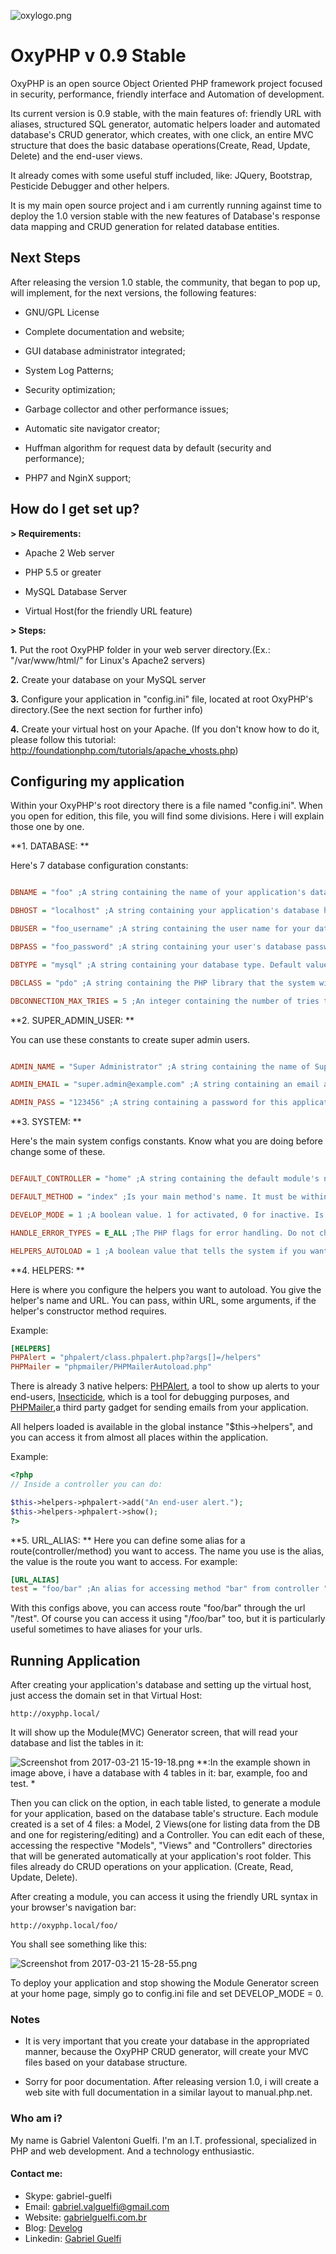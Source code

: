 ![oxylogo.png](https://bitbucket.org/repo/p6xdM7/images/2318018827-oxylogo.png)

# OxyPHP v 0.9 Stable #

OxyPHP is an open source Object Oriented PHP framework project focused in security, performance, friendly interface and Automation of development.

Its current version is 0.9 stable, with the main features of: friendly URL with aliases, structured SQL generator, automatic helpers loader and automated database's CRUD generator, which creates, with one click, an entire MVC structure that does the basic database operations(Create, Read, Update, Delete) and the end-user views.

It already comes with some useful stuff included, like: JQuery, Bootstrap, Pesticide Debugger and other helpers.

It is my main open source project and i am currently running against time to deploy the 1.0 version stable with the new features of Database's response data mapping and CRUD generation for related database entities.



## Next Steps ##


After releasing the version 1.0 stable, the community, that began to pop up, will implement, for the next versions, the following features:

- GNU/GPL License

- Complete documentation and website;

- GUI database administrator integrated;

- System Log Patterns;

- Security optimization;

- Garbage collector and other performance issues;

- Automatic site navigator creator;

- Huffman algorithm for request data by default (security and performance);

- PHP7 and NginX support;



## How do I get set up? ##


**> Requirements:**

- Apache 2 Web server

- PHP 5.5 or greater

- MySQL Database Server

- Virtual Host(for the friendly URL feature)


**> Steps:**

**1.** Put the root OxyPHP folder in your web server directory.(Ex.: "/var/www/html/" for Linux's Apache2 servers)

**2.** Create your database on your MySQL server

**3.** Configure your application in "config.ini" file, located at root OxyPHP's directory.(See the next section for further info)

**4.** Create your virtual host on your Apache. (If you don't know how to do it, please follow this tutorial: http://foundationphp.com/tutorials/apache_vhosts.php)



## Configuring my application ##

Within your OxyPHP's root directory there is a file named "config.ini". When you open for edition, this file, you will find some divisions. Here i will explain those one by one.

**1. DATABASE: ** 

Here's 7 database configuration constants:
```ini

DBNAME = "foo" ;A string containing the name of your application's database.(Ex.: "foo_app_db");

DBHOST = "localhost" ;A string containing your application's database host address.(Ex.: "localhost");

DBUSER = "foo_username" ;A string containing the user name for your database.(Ex.: "foo_app_db_user");

DBPASS = "foo_password" ;A string containing your user's database password.

DBTYPE = "mysql" ;A string containing your database type. Default value is "mysql". (it does not support other database types in the current version)

DBCLASS = "pdo" ;A string containing the PHP library that the system will use to manage database. Currently it supports "mysqli" and "pdo"(default);

DBCONNECTION_MAX_TRIES = 5 ;An integer containing the number of tries that the application will do to connect to database before it fails. Default value is 5. (Database connection persistence)

```

**2. SUPER_ADMIN_USER: **

You can use these constants to create super admin users.

```ini

ADMIN_NAME = "Super Administrator" ;A string containing the name of Super Admin User.(Ex.: "Super Administrator");

ADMIN_EMAIL = "super.admin@example.com" ;A string containing an email address that can be used to contact the application's administrator or login;

ADMIN_PASS = "123456" ;A string containing a password for this application's Super Administrator User, for login purposes;

```

**3. SYSTEM: **

Here's the main system configs constants. Know what you are doing before change some of these.

```ini

DEFAULT_CONTROLLER = "home" ;A string containing the default module's name of your application. It is the controller that will work on your home page.(default value is "home");

DEFAULT_METHOD = "index" ;Is your main method's name. It must be within your default controller.(default value is "index");

DEVELOP_MODE = 1 ;A boolean value. 1 for activated, 0 for inactive. Is the develop mode that you will use to generate your CRUD and MVC files automatically. See more in Running Application Section.(default value is 1);

HANDLE_ERROR_TYPES = E_ALL ;The PHP flags for error handling. Do not change this unless you know exactly what you're doing.

HELPERS_AUTOLOAD = 1 ;A boolean value that tells the system if you want to load helpers automatically. 1 to Yes, 0 to No. To see how helpers works in OxyPHP, go to Helpers section, within this documentation.(default value is 1);

```

**4. HELPERS: **

Here is where you configure the helpers you want to autoload. You give the helper's name and URL. You can pass, within URL, some arguments, if the helper's constructor method requires.

Example:
```ini
[HELPERS]
PHPAlert = "phpalert/class.phpalert.php?args[]=/helpers"
PHPMailer = "phpmailer/PHPMailerAutoload.php"
```
There is already 3 native helpers: [PHPAlert](https://bitbucket.org/gabriel-guelfi/php-alert), a tool to show up alerts to your end-users, [Insecticide](https://bitbucket.org/gabriel-guelfi/insecticide), which is a tool for debugging purposes, and [PHPMailer](https://github.com/PHPMailer/PHPMailer),a third party gadget for sending emails from your application.

All helpers loaded is available in the global instance "$this->helpers", and you can access it from almost all places within the application.

Example:
```php
<?php
// Inside a controller you can do:

$this->helpers->phpalert->add("An end-user alert.");
$this->helpers->phpalert->show();
?>
```

**5. URL_ALIAS: **
Here you can define some alias for a route(controller/method) you want to access. The name you use is the alias, the value is the route you want to access. 
For example:
```ini
[URL_ALIAS]
test = "foo/bar" ;An alias for accessing method "bar" from controller "foo", using the word "test" in your URL

```

With this configs above, you can access route "foo/bar" through the url "/test". Of course you can access it using "/foo/bar" too, but it is particularly useful sometimes to have aliases for your urls.


## Running Application ##

After creating your application's database and setting up the virtual host, just access the domain set in that Virtual Host:

```
http://oxyphp.local/
```

It will show up the Module(MVC) Generator screen, that will read your database and list the tables in it:

![Screenshot from 2017-03-21 15-19-18.png](https://bitbucket.org/repo/p6xdM7/images/3280251291-Screenshot%20from%202017-03-21%2015-19-18.png)
**:In the example shown in image above, i have a database with 4 tables in it: bar, example, foo and test.
*


Then you can click on the option, in each table listed, to generate a module for your application, based on the database table's structure. Each module created is a set of 4 files: a Model, 2 Views(one for listing data from the DB and one for registering/editing) and a Controller. You can edit each of these, accessing the respective "Models", "Views" and "Controllers" directories that will be generated automatically at your application's root folder. This files already do CRUD operations on your application. (Create, Read, Update, Delete).

After creating a module, you can access it using the friendly URL syntax in your browser's navigation bar:

```
http://oxyphp.local/foo/
```

You shall see something like this:

![Screenshot from 2017-03-21 15-28-55.png](https://bitbucket.org/repo/p6xdM7/images/1366632440-Screenshot%20from%202017-03-21%2015-28-55.png)

To deploy your application and stop showing the Module Generator screen at your home page, simply go to config.ini file and set DEVELOP_MODE = 0.



### Notes ###

- It is very important that you create your database in the appropriated manner, because the OxyPHP CRUD generator, will create your MVC files based on your database structure.

- Sorry for poor documentation. After releasing version 1.0, i will create a web site with full documentation in a similar layout to manual.php.net.



### Who am i? ###

My name is Gabriel Valentoni Guelfi. I'm an I.T. professional, specialized in PHP and web development. And a technology enthusiastic.

#### Contact me: ####
* Skype: gabriel-guelfi
* Email: gabriel.valguelfi@gmail.com
* Website: [gabrielguelfi.com.br](http://gabrielguelfi.com.br)
* Blog: [Develog](http://blog.gabrielguelfi.com.br)
* Linkedin: [Gabriel Guelfi](https://br.linkedin.com/in/gabriel-valentoni-guelfi-30ba8b4b)

